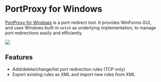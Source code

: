 # PortProxy for Windows

[PortProxy for Windows](https://github.com/fuweichin/portproxy-for-windows) is a port-redirect tool. It provides WinForms GUI, and uses Windows built-in `netsh` as underlying implementation, to manage port redirections easily and efficiently.

![](C:\Users\fuwei\source\repos\portproxy-for-windows\screenshot.png)

## Features
+ Add/delete/change/list port redirection rules (TCP only)
+ Export existing rules as XML and import new rules from XML
